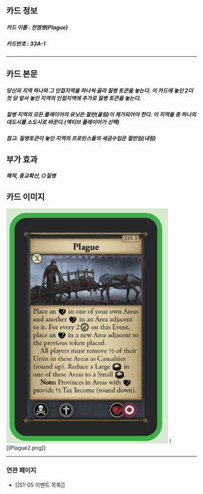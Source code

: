 ## 카드 정보
##### 카드 이름 : 전염병(Plague)
##### 카드번호  : 33A-1
---
## 카드 본문
##### 당신의 지역 하나와 그 인접지역을 하나씩 골라 질병 토큰을 놓는다. 이 카드에 놓인 2더컷 당 앞서 놓인 지역의 인접지역에 추가로 질병 토큰을 놓는다.

##### 질병 지역의 모든 플레이어의 유닛은 절반(올림)이 제거되어야 한다. 이 지역들 중 하나의 대도시를 소도시로 바꾼다.(액티브 플레이어가 선택)

##### 참고: 질병토큰이 놓인 지역의 프로빈스들의 세금수입은 절반임(내림)

## 부가 효과
##### 해적, 종교확산, ○질병

## 카드 이미지
<img src="\Assets\Plague2.png"/>
![[Plague2.png]]

--- 
### 연관 페이지
- [[S1-05 이벤트 목록]]
